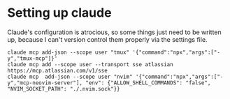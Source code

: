 # Setting up claude

Claude's configuration is atrocious, so some things just need to be written up,
because I can't version control them properly via the settings file.

```
claude mcp add-json --scope user "tmux" '{"command":"npx","args":["-y","tmux-mcp"]}'
claude mcp add --scope user --transport sse atlassian https://mcp.atlassian.com/v1/sse
claude mcp  add-json --scope user "nvim" '{"command":"npx","args":["-y","mcp-neovim-server"], "env": {"ALLOW_SHELL_COMMANDS": "false", "NVIM_SOCKET_PATH": "./.nvim.sock"}}
```
